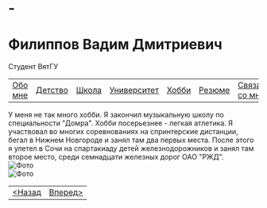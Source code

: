 # -<!DOCTYPE html>
<html lang="ru">
    <head>
        <meta charset="UTF-8">
        <title>Хобби</title>
        <link rel="stylesheet" href="./css/oformlenie.css">
        <link rel="stylesheet" href="./css/foto.css">
    </head>
    <body>
        <div class="bac">
            <h1 class="zagolovok">Филиппов Вадим Дмитриевич</h1>
            <p class="mini">Студент ВятГУ</p>
            <div class="container2">
                <table class="tabliza">
                    <tr>
                        <td><a href="./obomne.html" class="silka">Обо мне</a></td>
                        <td><a href="./detstvo.html" class="silka">Детство</a></td>
                        <td><a href="./school.html" class="silka">Школа</a></td>
                        <td><a href="./university.html" class="silka">Университет</a></td>
                        <td><a href="./hobbi.html" class="silka">Хобби</a></td>
                        <td><a href="./resume.html" class="silka">Резюме</a></td>
                        <td><a href="./svayz.html" class="silka">Связаться со мной</a></td>
                    </tr>
                </table>
                <div class="text">
                    У меня не так много хобби.
					Я закончил музыкальную школу по специальности "Домра".
					Хобби посерьезнее - легкая атлетика. Я участвовал во многих соревнованиях 
					на спринтерские дистанции, бегал в Нижнем Новгороде и занял там два первых места.
					После этого я улетел в Сочи на спартакиаду детей железнодорожников и занял там второе место,
                                        среди семнадцати железных дорог ОАО "РЖД".
                </div>
                <div class="foto"><img src="./photo/кобыла.jpg" class="hob1-foto" alt="Фото"></div>
				<div class="foto2"><img src="./photo/20220320_201512.jpg" class="hob-foto" alt="Фото"></div>
                <table class="tabliza2">
                    <tr>
                        <td ><a href="./university.html" class="silka2"> &lt;Назад </a></td>
                        <td ><a href="./resume.html" class="silka2">Вперед&gt;</a></td>
                    </tr>
                </table>
            </div>
        </div>
      </body>
</html>
